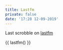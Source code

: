 ```yaml
---
title: Lastfm
private: false
date: '17:28 12-09-2019'
---
```


Last scrobble on [lastfm](https://www.last.fm/user/Erreur32)


{{ lastfm() }}